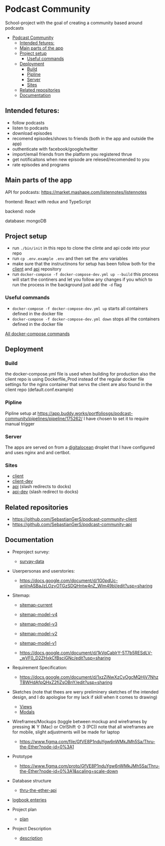 # Podcast Community

School-project with the goal of creating a community based around podcasts

- [Podcast Community](#podcast-community)
  - [Intended fetures:](#intended-fetures)
  - [Main parts of the app](#main-parts-of-the-app)
  - [Project setup](#project-setup)
    - [Useful commands](#useful-commands)
  - [Deployment](#deployment)
    - [Build](#build)
    - [Pipline](#pipline)
    - [Server](#server)
    - [Sites](#sites)
  - [Related repositories](#related-repositories)
  - [Documentation](#documentation)

## Intended fetures:

* follow podcasts
* listen to podcasts
* download episodes
* recomend episodes/shows to friends (both in the app and outside the app)
* outhenticate with facebook/google/twitter
* import/email friends from the platform you registered thrue
* get notificaitons when new episode are relesed/recomended to you
* rate episodes and programs


## Main parts of the app

API for podcasts: https://market.mashape.com/listennotes/listennotes

frontend: React with redux and TypeScript

backend: node

database: mongoDB


## Project setup

* run `./bin/init` in this repo to clone the clinte and api code into your repo
* run `cp .env.example .env` and then set the .env variables
* make sure that the instructinons for setup has been follow both for the [client](https://github.com/SebastianGerS/podcast-community-client) and [api](https://github.com/SebastianGerS/podcast-community-api) repository
* run `docker-compose -f docker-compose-dev.yml up --build` this process will start the continers and let you follow any changes if you which to run the process in the background just add the `-d` flag


### Useful commands

* `docker-compose -f docker-compose-dev.yml up` starts all containers defined in the docker file
* `docker-compose -f docker-compose-dev.yml down` stops all the containers defined in the docker file

[All docker-compose commands](https://docs.docker.com/compose/reference/overview/)


## Deployment


### Build

the docker-compose.yml file is used when building for production also the client repo is using Dockerfile_Prod instead of the regular docker file settings for the nginx container that servs the client are also found in the client repo (default.conf.example)

### Pipline

Pipline setup at https://app.buddy.works/portfoliosgs/podcast-community/pipelines/pipeline/175262/
I have chosen to set it to require manual trigger

### Server

The apps are served on from a [digitalocean](https://www.digitalocean.com/) droplet that I have configured and uses nginx and and certbot.

### Sites

* [client](https://thru.the.ether.sebastiangerstelsollerman.me/)
* [client-dev](https://dev.thru.the.ether.sebastiangerstelsollerman.me/)
* [api](https://thru.the.ether-api.sebastiangerstelsollerman.me/) (slash redirects to docks)
* [api-dev](https://dev.thru.the.ether-api.sebastiangerstelsollerman.me/) (slash redirect to docks)

## Related repositories

* https://github.com/SebastianGerS/podcast-community-client
* https://github.com/SebastianGerS/podcast-community-api

## Documentation

* Preproject survey:
  * [survay-data](user-survay-data.pdf)

* Userpersonas and userstories:
  * https://docs.google.com/document/d/1G0pdUc-anVnASBaJzLOzyOTGzSDQHntw4nZ_Wlm49bI/edit?usp=sharing

* Sitemap:
  * [sitemap-current](documentation/thru-the-ether-sitemap.pdf)
  * [sitemap-model-v4](documentation/sitemap-model-v4.png)
  * [sitemap-model-v3](documentation/sitemap-model-v3.png)
  * [sitemap-model-v2](documentation/sitemap-model-v2.png)
  * [sitemap-model-v1](documentation/sitemap-model.png)

  * https://docs.google.com/document/d/1kVqCablrY-5T7b5RESdLV-_wVF0_D2ZHxkCfBsciGNc/edit?usp=sharing

* Requirement Specification:
  * https://docs.google.com/document/d/1xzZjNwXzCyOgcMQHjV7NhzTBWHdAfpQHxZ2fiZsOBnY/edit?usp=sharing

* Sketches (note that thees are wery preliminery sketches of the intended design, and I do apologise for my lack if skill when it comes to drawing)
  * [Views](Sketches/Views/)
  * [Modals](Sketches/Modals/)

* Wireframes/Mockups (toggle between mockup and wireframes by pressing ⌘ Y (Mac) or CtrlShift ⇧  3 (PC)) note that all wireframes are for mobile, slight adjustments will be made for laptop

  * https://www.figma.com/file/GfVE8P1nduYgw6nWMkJMh5Sa/Thru-the-Ether?node-id=0%3A1

* Prototype
	* https://www.figma.com/proto/GfVE8P1nduYgw6nWMkJMh5Sa/Thru-the-Ether?node-id=0%3A1&scaling=scale-down

* Database structure
	* [thru-the-ether-api](documentation/thru-the-ether-db-diagram.png)

* [logbook enteries](logbook/)

* Project plan
  * [plan](documentation/Projektplan.pdf)

* Project Description
  * [description](documentation/Projektbeskrivning.pdf)